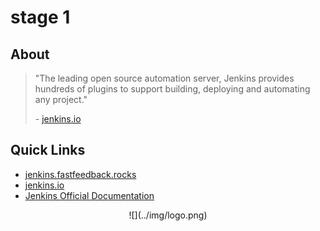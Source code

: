 # stage 1

## About
> "The leading open source automation server, Jenkins provides hundreds of plugins to support building, deploying and automating any project."
>
> \- [jenkins.io](https://jenkins.io/)

## Quick Links
 - [jenkins.fastfeedback.rocks](http://jenkins.fastfeedback.rocks)
 - [jenkins.io](https://jenkins.io/)
 - [Jenkins Official Documentation](https://jenkins.io/doc)

<center id="footer">
  ![](../img/logo.png)
</center>
